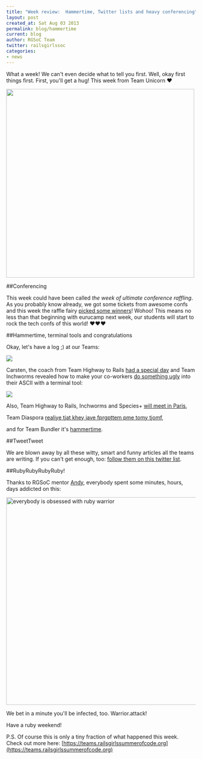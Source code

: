 ```yaml
---
title: "Week review:  Hammertime, Twitter lists and heavy conferencing"
layout: post
created_at: Sat Aug 03 2013
permalink: blog/hammertime
current: blog
author: RGSoC Team
twitter: railsgirlssoc
categories:
- news
---
```


What a week! We can't even decide what to tell you first.
Well, okay first things first. First, you'll get a hug! This week from Team Unicorn &hearts;


<img src="https://pbs.twimg.com/media/BQq6zb4CcAA_kK7.jpg" width="500">


##Conferencing

This week could have been called *the week of ultimate conference raffling*. As you probably know already, we got some tickets from awesome confs and this week the raffle fairy [picked some winners](http://railsgirlssummerofcode.org/blog/the-big-conferenc-raffle-winners/)! Wohoo! This means no less than that beginning with eurucamp next week, our students will start to rock the tech confs of this world! &hearts;&hearts;&hearts;


##Hammertime, terminal tools and congratulations

Okay, let's have a log ;) at our Teams:

<img src="https://f.cloud.github.com/assets/1711357/905691/eef2e6e6-fc47-11e2-9269-8b768b32d071.png">

Carsten, the coach from Team Highway to Rails
<a href="http://highwaytorails.tumblr.com/post/57157801324/day-23-2-8-2013-congrats-carsten-and-nantje">had a special day</a> and Team Inchworms revealed how to make your co-workers <a href="http://inchworms.net/blog/2013-08-01-merge-urge/">do something ugly</a> into their ASCII with a terminal tool:

<img src="https://dyrci3isikb50.cloudfront.net/files/167790/original/loop.gif">

Also, Team Highway to Rails, Inchworms and Species+ [will meet in Paris](http://dalach.blogspot.de/2013/08/parser-will-go-to-paris.html),

Team Diaspora [realiye tjat khey jave fprgpttem pme tomy tjomf](https://n-1.cc/blog/view/1728439/lost-in-translation),

and for Team Bundler it's [hammertime](http://rgsocbundler.github.io/2013/07/30/week3-day11.html).



##TweetTweet

We are blown away by all these witty, smart and funny articles all the teams are writing. If you can't get enough, too: [follow them on this twitter list](http://bit.ly/rgsoc13stu).

##RubyRubyRubyRuby!

Thanks to RGSoC mentor [Andy](https://teams.railsgirlssummerofcode.org/users/115), everybody spent some minutes, hours, days addicted on this:

<a href="https://www.bloc.io/ruby-warrior#/"><img src="http://defendingdiaspora.files.wordpress.com/2013/07/ruby-warriors1.png" alt="everybody is obsessed with ruby warrior" width="550"></a>

We bet in a minute you'll be infected, too. Warrior.attack!


Have a ruby weekend!

P.S. Of course this is only a tiny fraction of what happened this week. Check out more here: [https://teams.railsgirlssummerofcode.org](https://teams.railsgirlssummerofcode.org)

